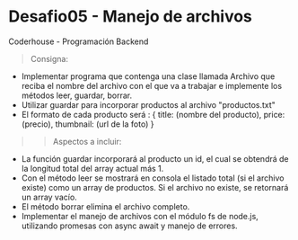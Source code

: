 # Desafio05 - Manejo de archivos
Coderhouse - Programación Backend

> Consigna: 
- Implementar programa que contenga una clase llamada Archivo que reciba el nombre del archivo con el que va a trabajar e implemente los métodos leer, guardar, borrar.
- Utilizar guardar para incorporar productos al archivo "productos.txt"
- El formato de cada producto será : { title: (nombre del producto), price: (precio), thumbnail: (url de la foto) }

>> Aspectos a incluir:
- La función guardar incorporará al producto un id, el cual se obtendrá de la longitud total del array actual más 1.
- Con el método leer se mostrará en consola el listado total (si el archivo existe) como un array de productos. Si el archivo no existe, se retornará un array vacío.
- El método borrar elimina el archivo completo.
- Implementar el manejo de archivos con el módulo fs de node.js, utilizando promesas con async await y manejo de errores.

